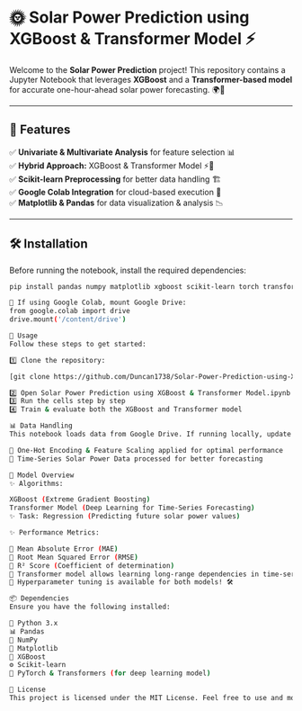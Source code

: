 # 🌞 Solar Power Prediction using XGBoost & Transformer Model ⚡

Welcome to the **Solar Power Prediction** project! This repository contains a Jupyter Notebook that leverages **XGBoost** and a **Transformer-based model** for accurate one-hour-ahead solar power forecasting. 🌍🔋  

---

## 🚀 Features
✅ **Univariate & Multivariate Analysis** for feature selection 📊  
✅ **Hybrid Approach:** XGBoost & Transformer Model ⚡🤖  
✅ **Scikit-learn Preprocessing** for better data handling 🏗️  
✅ **Google Colab Integration** for cloud-based execution 🚀  
✅ **Matplotlib & Pandas** for data visualization & analysis 📉  

---

## 🛠️ Installation
Before running the notebook, install the required dependencies:

```bash
pip install pandas numpy matplotlib xgboost scikit-learn torch transformers

🔹 If using Google Colab, mount Google Drive:
from google.colab import drive
drive.mount('/content/drive')

📌 Usage
Follow these steps to get started:

1️⃣ Clone the repository:

[git clone https://github.com/Duncan1738/Solar-Power-Prediction-using-XGBoost-Transformer-Mode.git

2️⃣ Open Solar Power Prediction using XGBoost & Transformer Model.ipynb in Jupyter or Google Colab
3️⃣ Run the cells step by step
4️⃣ Train & evaluate both the XGBoost and Transformer model

📊 Data Handling
This notebook loads data from Google Drive. If running locally, update the file paths accordingly.

🔹 One-Hot Encoding & Feature Scaling applied for optimal performance
🔹 Time-Series Solar Power Data processed for better forecasting

🤖 Model Overview
✨ Algorithms:

XGBoost (Extreme Gradient Boosting)
Transformer Model (Deep Learning for Time-Series Forecasting)
✨ Task: Regression (Predicting future solar power values)

✨ Performance Metrics:

🔹 Mean Absolute Error (MAE)
🔹 Root Mean Squared Error (RMSE)
🔹 R² Score (Coefficient of determination)
🔹 Transformer model allows learning long-range dependencies in time-series data
🔹 Hyperparameter tuning is available for both models! 🛠️

📦 Dependencies
Ensure you have the following installed:

🐍 Python 3.x
📊 Pandas
🔢 NumPy
🎨 Matplotlib
🚀 XGBoost
⚙️ Scikit-learn
🤖 PyTorch & Transformers (for deep learning model)

📜 License
This project is licensed under the MIT License. Feel free to use and modify! ✨
